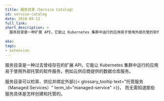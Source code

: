 ```yaml
---
title: 服务目录（Service Catalog）
id: service-catalog
date: 2018-04-12
full_link: 
short_description: >
  服务目录是一种扩展 API，它能让 Kubernetes 集群中运行的应用易于使用外部托管的软件服务，例如云供应商提供的数据仓库服务。
  
aka: 
tags:
- extension
---
```



服务目录是一种过去曾经存在的扩展 API，它能让 Kubernetes 集群中运行的应用易于使用外部托管的软件服务，例如云供应商提供的数据仓库服务。


服务目录可以检索、供应并绑定外部{{< glossary_tooltip text="托管服务（Managed Services）" term_id="managed-service" >}}，
而无需知道那些服务具体是怎样创建和托管的。
